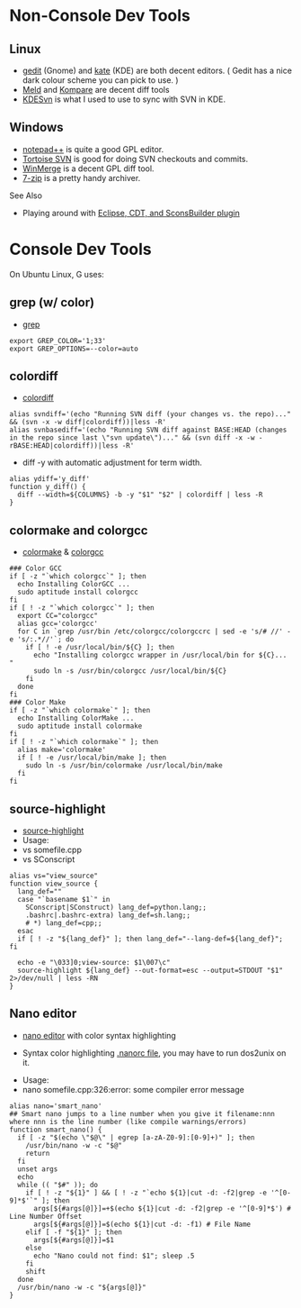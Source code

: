 # Non-Console Dev Tools

## Linux

  - [gedit](http://www.gnome.org/projects/gedit/screenshots.html)
    (Gnome) and [kate](http://kate-editor.org/) (KDE) are both decent
    editors. ( Gedit has a nice dark colour scheme you can pick to use.
    )
  - [Meld](http://meld.sourceforge.net/) and
    [Kompare](http://www.caffeinated.me.uk/kompare/) are decent diff
    tools
  - [KDESvn](http://kdesvn.alwins-world.de/trac.fcgi) is what I used to
    use to sync with SVN in KDE.

## Windows

  - [notepad++](http://notepad-plus.sourceforge.net/) is quite a good
    GPL editor.
  - [Tortoise SVN](http://tortoisesvn.tigris.org/) is good for doing SVN
    checkouts and commits.
  - [WinMerge](http://winmerge.org/) is a decent GPL diff tool.
  - [7-zip](http://www.7-zip.org/) is a pretty handy archiver. 

See Also

  - Playing around with [Eclipse, CDT, and SconsBuilder plugin](eclipse)

# Console Dev Tools

On Ubuntu Linux, G uses:

## grep (w/ color)

  - [grep](http://packages.ubuntu.com/hardy/grep)

<!-- end list -->

    export GREP_COLOR='1;33'
    export GREP_OPTIONS=--color=auto

## colordiff

  - [colordiff](http://packages.ubuntu.com/hardy/colordiff)

<!-- end list -->

    alias svndiff='(echo "Running SVN diff (your changes vs. the repo)..." && (svn -x -w diff|colordiff))|less -R'
    alias svnbasediff='(echo "Running SVN diff against BASE:HEAD (changes in the repo since last \"svn update\")..." && (svn diff -x -w -rBASE:HEAD|colordiff))|less -R'

  - diff -y with automatic adjustment for term width.

<!-- end list -->

    alias ydiff='y_diff'
    function y_diff() {
      diff --width=${COLUMNS} -b -y "$1" "$2" | colordiff | less -R
    }

## colormake and colorgcc

  - [colormake](http://packages.ubuntu.com/hardy/colormake) &
    [colorgcc](http://packages.ubuntu.com/hardy/colorgcc)

<!-- end list -->

    ### Color GCC
    if [ -z "`which colorgcc`" ]; then
      echo Installing ColorGCC ...
      sudo aptitude install colorgcc
    fi
    if [ ! -z "`which colorgcc`" ]; then
      export CC="colorgcc"
      alias gcc='colorgcc'
      for C in `grep /usr/bin /etc/colorgcc/colorgccrc | sed -e 's/# //' -e 's/:.*//'`; do
        if [ ! -e /usr/local/bin/${C} ]; then
          echo "Installing colorgcc wrapper in /usr/local/bin for ${C}... "
          sudo ln -s /usr/bin/colorgcc /usr/local/bin/${C}
        fi
      done
    fi
    ### Color Make
    if [ -z "`which colormake`" ]; then
      echo Installing ColorMake ...
      sudo aptitude install colormake
    fi
    if [ ! -z "`which colormake`" ]; then
      alias make='colormake'
      if [ ! -e /usr/local/bin/make ]; then
        sudo ln -s /usr/bin/colormake /usr/local/bin/make
      fi
    fi

## source-highlight

  - [source-highlight](http://packages.ubuntu.com/hardy/source-highlight)
  - Usage: 
  - vs somefile.cpp
  - vs SConscript

<!-- end list -->

    alias vs="view_source"
    function view_source {
      lang_def=""
      case "`basename $1`" in
        SConscript|SConstruct) lang_def=python.lang;;
        .bashrc|.bashrc-extra) lang_def=sh.lang;;
        # *) lang_def=cpp;;
      esac
      if [ ! -z "${lang_def}" ]; then lang_def="--lang-def=${lang_def}"; fi
    
      echo -e "\033]0;view-source: $1\007\c"
      source-highlight ${lang_def} --out-format=esc --output=STDOUT "$1" 2>/dev/null | less -RN
    }

## Nano editor

  - [nano editor](http://nano-editor.org) with color syntax highlighting

<!-- end list -->

  - Syntax color highlighting [.nanorc
    file](http://stacktrace.org/archive/.nanorc), you may have to run
    dos2unix on it.

<!-- end list -->

  - Usage: 
  - nano somefile.cpp:326:error: some compiler error message

<!-- end list -->

    alias nano='smart_nano'
    ## Smart nano jumps to a line number when you give it filename:nnn where nnn is the line number (like compile warnings/errors)
    function smart_nano() {
      if [ -z "$(echo \"$@\" | egrep [a-zA-Z0-9]:[0-9]+)" ]; then
        /usr/bin/nano -w -c "$@"
        return
      fi
      unset args
      echo
      while (( "$#" )); do
        if [ ! -z "${1}" ] && [ ! -z "`echo ${1}|cut -d: -f2|grep -e '^[0-9]*$'`" ]; then
          args[${#args[@]}]=+$(echo ${1}|cut -d: -f2|grep -e '^[0-9]*$') # Line Number Offset
          args[${#args[@]}]=$(echo ${1}|cut -d: -f1) # File Name
        elif [ -f "${1}" ]; then
          args[${#args[@]}]=$1
        else
          echo "Nano could not find: $1"; sleep .5
        fi
        shift
      done
      /usr/bin/nano -w -c "${args[@]}"
    }
